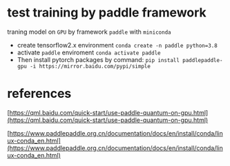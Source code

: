 # test training by paddle framework

traning model on `GPU` by framework `paddle` with `miniconda`

- create tensorflow2.x environment `conda create -n paddle python=3.8`
- activate `paddle` enviroment `conda activate paddle`
- Then install pytorch packages by command: `pip install paddlepaddle-gpu -i https://mirror.baidu.com/pypi/simple`

# references

[https://qml.baidu.com/quick-start/use-paddle-quantum-on-gpu.html](https://qml.baidu.com/quick-start/use-paddle-quantum-on-gpu.html)

[https://www.paddlepaddle.org.cn/documentation/docs/en/install/conda/linux-conda_en.html](https://www.paddlepaddle.org.cn/documentation/docs/en/install/conda/linux-conda_en.html)